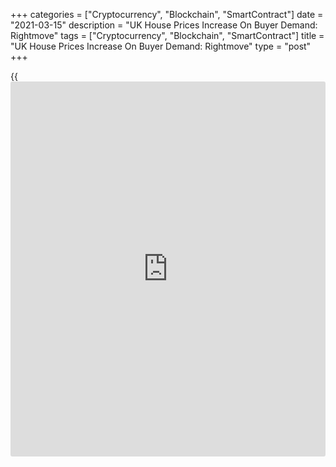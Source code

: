 +++
categories = ["Cryptocurrency", "Blockchain", "SmartContract"]
date = "2021-03-15"
description = "UK House Prices Increase On Buyer Demand: Rightmove"
tags = ["Cryptocurrency", "Blockchain", "SmartContract"]
title = "UK House Prices Increase On Buyer Demand: Rightmove"
type = "post"
+++

{{<iframe id="large-banner" src="https://www.bounty.group/#slide=27.0" width="100%" height="600" scrolling="no" style="border: 0px solid rgb(216, 221, 230); border-radius: 3px;">}}

UK house prices increased in March as buyer demand reached record
levels, property market [website](https://www.playgroundfx.com/blog/website-for-forex-trading/) Rightmove said Monday.

House prices rose 0.8 percent month-on-month in March, following a 0.5
percent rise in February.

The number of potential buyers enquiring about each available property
in the month was at a record, and was 34 percent higher than the same
period a year ago.

With sales already agreed for almost two out of three properties on
agents' books, buyers eagerly await fresh choice coming to market,
making this the best sellers' market of the past ten years, Rightmove
said.

The current demand was driven by the side effects of the lockdowns and
the additional spur of government incentives. Rightmove anticipates
further price rises during the traditional spring selling season.

Tim Bannister, Rightmove's Director of Property Data commented that
there are early signs that the supply shortage may now be easing, with
more owners deciding to market their properties, spurred by the
extension of government incentives and a more tangible roadmap to
normality.

Year-on-year, house price growth slowed to 2.7 percent in March from 3
percent in the previous month.

For comments and feedback [contact](https://www.playgroundfx.com/contact/): editorial@rtt[news](https://www.letsplayfx.com/blog/forex-news-website/).com

[Economic News][1]

 **What parts of the world are seeing the best (and worst) economic
performances lately? Click[here][2] to check out our [Econ Scorecard][2]
and find out! See up-to-the-moment [ranking](https://www.playgroundfx.com/blog/crypto-exchange-ranking/)s for the best and worst
performers in [GDP][2], [unemployment rate][3], [inflation][4] and much
more.**

   1. www.rtt[news](https://www.letsplayfx.com/blog/forex-news-website/).com/Content/EconomicNews.aspx
   2. www.rtt[news](https://www.letsplayfx.com/blog/forex-news-website/).com/economic-scorecard/world-rank/GDP/highest-performance.aspx
   3. www.rtt[news](https://www.letsplayfx.com/blog/forex-news-website/).com/economic-scorecard/world-rank/unemployment-rate/lowest-performance.aspx
   4. www.rtt[news](https://www.letsplayfx.com/blog/forex-news-website/).com/economic-scorecard/world-rank/CPI/highest-performance.aspx